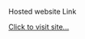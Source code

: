 <p>Hosted website Link</p>
<a href="https://dhirushyareactsyledcomponents.netlify.app/" target="_blank">Click to visit site...</a>
